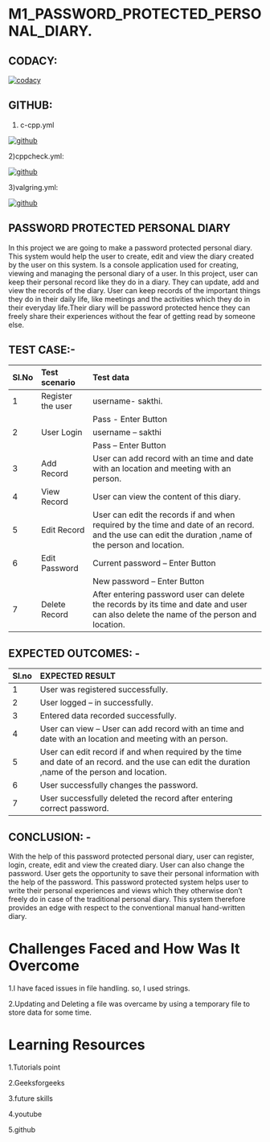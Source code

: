 # M1_PASSWORD_PROTECTED_PERSONAL_DIARY.

## CODACY:

[![codacy](https://app.codacy.com/organizations/gh/sakthiraambalasundaram/repositories)](https://www.codacy.com/)

## GITHUB:
1) c-cpp.yml

[![github](https://github.com/sakthiraambalasundaram/M1_PASSWOED_PROTECTED_PERSONAL_DIARY/blob/main/.github/workflows/c-cpp.yml)](https://github.com/)

2)cppcheck.yml:

[![github](https://github.com/sakthiraambalasundaram/M1_PASSWOED_PROTECTED_PERSONAL_DIARY/blob/main/.github/workflows/cppcheck.yml)](https://github.com/)

3)valgring.yml:

[![github](https://github.com/sakthiraambalasundaram/M1_PASSWOED_PROTECTED_PERSONAL_DIARY/blob/main/.github/workflows/valgrind.yml)](https://github.com/)

## **PASSWORD PROTECTED PERSONAL DIARY**

In this project we are going to make a password protected personal diary. This system would help the user to create, edit and view the diary created by the user on this system.
Is a console application used for creating, viewing and managing the personal diary of a user. In this project, user can keep their personal record like they do in a diary. They can update, add and view the records of the diary. User can keep records of the important things they do in their daily life, like meetings and the activities which they do in their everyday life.Their diary will be password protected hence they can freely share their experiences without the fear of getting read by someone else.



## TEST CASE:-

| Sl.No | Test scenario| Test data |
|:----|:------------|:--------|
|1| Register the user| username- sakthi.|
| | |Pass - Enter Button|
|2|User Login|username – sakthi                                                                                                    
| | |Pass – Enter Button|
|3|	Add Record|	User can add record with an time and date with an location and meeting with an person.|
|4|	View Record|	User can view the content of this diary.|
|5|	Edit Record	|User can edit the records if and when required by the time and date of an record. and the use can edit the duration ,name of the person and location.|
|6|	Edit Password|	Current password – Enter Button|
| | |New password – Enter Button|
|7|	Delete Record|	After entering password user can delete the records by its time and date and user can also delete the name of the person and location.|


## EXPECTED OUTCOMES: -

|Sl.no| EXPECTED RESULT|
|:----|:---------------|
|1|	User was registered successfully.|
|2|	User logged – in successfully.|
|3| Entered data recorded successfully.|
|4|	User can view – User can add record with an time and date with an location and meeting with an person.|
|5|	User can edit record if and when required by the time and date of an record. and the use can edit the duration ,name of the person and location.|
|6|	User successfully changes the password.|
|7|	User successfully deleted the record after entering correct password.|

## CONCLUSION: -
With the help of this password protected personal diary, user can register, login, create, edit and view the created diary. User can also change the password. User gets the opportunity to save their personal information with the help of the password. This password protected system helps user to write their personal experiences and views which they otherwise don’t freely do in case of the traditional personal diary. This system therefore provides an edge with respect to the conventional manual hand-written diary.

# Challenges Faced and How Was It Overcome
1.I have faced issues in file handling. so, I used strings.

2.Updating and Deleting a file was overcame by using a temporary file to store data for some time.

# Learning Resources

1.Tutorials point

2.Geeksforgeeks

3.future skills

4.youtube

5.github

